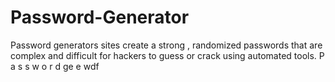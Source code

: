 # Password-Generator
Password generators sites create a strong , randomized passwords that are complex and difficult for hackers
to guess or crack using automated tools.
P
a
s
s
w
o
r
d
ge
e
wdf
